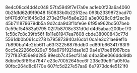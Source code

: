 8e4c08cd4dd4c048
57fa5949f7e17a0e
ac1eb0f23a6a4060
0b2fdfd62d9f9048
f50833b0b22512ea
093b2339872bad70
bf470d01c1645d3d
273e2f7e45a8e220
a3e0028c0df2ec9e
45b711879679db5a
9d2cda9d3f1bfe6e
6f95e962bd507beb
0c59cf54583a9795
02f7b8708c331d0d
d4d5abac200bef70
1c58c7c8c39fb56f
1b11e81947ea7608
cbde38000843c77d
5561db0b061cc278
b795873940a16cb1
0ca1e3c21ae9ef1b
7b890ba14e2bb6f1
a63f32256876ddb0
cd89fb66341763f9
6cc5e22266c029e7
56a6791921dae1d3
9a4e17be81987bca
727f837d56e9d285
99ecb7c45ecf31a8
d4ba5be066ddd9db
8dbb9c6f8f5d7647
e23e70052645ec6f
238e39e6f1a05f0a
90fbc264d8c8170e
607fc5d227e57aa9
6e7973dc4e5121f0
